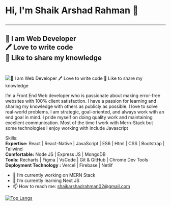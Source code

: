 # Hi, I'm Shaik Arshad Rahman 👋 <hr></hr>
## 👑 I am Web Developer <br> 🖊️ Love to write code <br> 🎤 Like to share my knowledge <br> <br>
![👑 I am Web Developer <br> 🖊️ Love to write code <br> 🎤 Like to share my knowledge <br> <br>](https://images.pexels.com/photos/2004161/pexels-photo-2004161.jpeg?auto=compress&cs=tinysrgb&w=1260&h=750&dpr=1;)

I’m a Front End Web developer who is passionate about making error-free websites with 100% client satisfaction. I have a passion for learning and sharing my knowledge with others as publicly as possible. I love to solve real-world problems. I am strategic, goal-oriented, and always work with an end goal in mind. I pride myself on doing quality work and maintaining excellent communication. Most of the time I work with Mern-Stack but some technologies I enjoy working with include Javascript 

Skills: <br>**Expertise:** React | React-Native | JavaScript | ES6 | Html | CSS | Bootstrap | Tailwind <br> **Comfortable:** Node JS | Express JS | MongoDB <br>**Tools:** Recharts | Figma | VsCode | Git & GitHub | Chrome Dev Tools <br>**Deployment Technology :** Vercel | Firebase | Netlif


- 🔭 I’m currently working on MERN Stack 
- 🌱 I’m currently learning Next JS 
- 📫 How to reach me: shaikarshadrahman02@gmail.com 



[![Top Langs](https://github-readme-stats.vercel.app/api/top-langs/?username=arshadrahman02)](https://github.com/anuraghazra/github-readme-stats)




